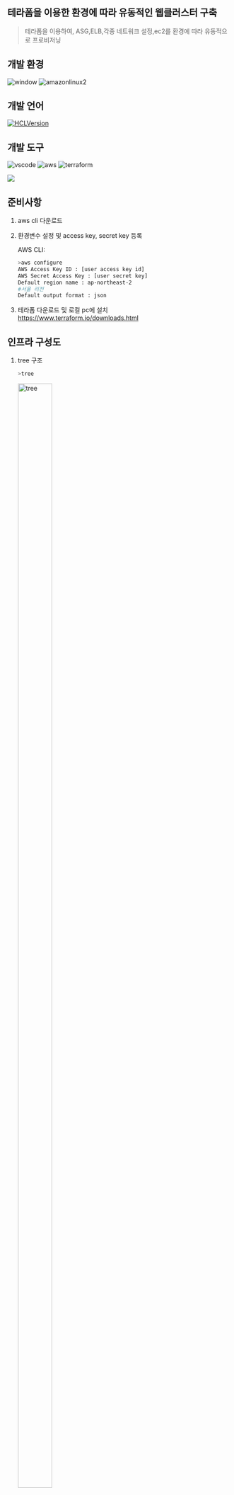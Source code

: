 ## 테라폼을 이용한 환경에 따라 유동적인 웹클러스터 구축   
>테라폼을 이용하여, ASG,ELB,각종 네트워크 설정,ec2를 환경에 따라 유동적으로 프로비저닝

## 개발 환경
![window][window-image]
![amazonlinux2][amazonlinux2-image]

## 개발 언어
[![HCLVersion][HCL-image]][HCL-url]

## 개발 도구
![vscode][vscode-image]
![aws][aws-image]
![terraform][terraform-image]



![](../header.png)

## 준비사항

1. aws cli 다운로드
2. 환경변수 설정 및 access key, secret key 등록 

    AWS CLI:

    ```sh
    >aws configure
    AWS Access Key ID : [user access key id]
    AWS Secret Access Key : [user secret key]
    Default region name : ap-northeast-2 
    #서울 리전
    Default output format : json
    ```

3. 테라폼 다운로드 및 로컬 pc에 설치
https://www.terraform.io/downloads.html

## 인프라 구성도
1. tree 구조
    
    ```sh
    >tree
    ```
    <img src=https://user-images.githubusercontent.com/73996998/106762520-420a9d80-6679-11eb-84df-3631f325b6c7.png width="40%" height="80%" title="px(픽셀) 크기 설정" alt="tree"></img>
2. 구성도   
    <p>
    <img src=https://user-images.githubusercontent.com/73996998/106762854-944bbe80-6679-11eb-831d-09e7e07744c0.GIF width="80%" height="80%" title="px(픽셀) 크기 설정" alt="tree"></img>
    </p>   
    아이콘사용출처: https://aws.amazon.com/ko/architecture/icons/

## 스크린샷
1. ASG 생성 확인
<p>
<img src=https://raw.githubusercontent.com/Park-G-s/study/master/%EC%98%A4%ED%86%A0%EC%8A%A4%EC%BC%80%EC%9D%BC%EB%A7%81(%EA%B0%80%EB%A6%AC%EA%B8%B0).GIF width="80%" height="30%" title="px(픽셀) 크기 설정" alt="ASG"></img>
 </p>
2. ELB 생성 확인
<p>
<img src=https://raw.githubusercontent.com/Park-G-s/study/master/%EB%A1%9C%EB%93%9C%EB%B0%B8%EB%9F%B0%EC%84%9C(%EA%B0%80%EB%A6%AC%EA%B8%B0).GIF width="80%" height="30%" title="px(픽셀) 크기 설정" alt="ELB2"></img>
 </p>
3. ELB 정상작동 확인
<p>
<img src=https://raw.githubusercontent.com/Park-G-s/study/master/elb%20%EC%A0%95%EC%83%81%EC%9E%91%EB%8F%99(%EA%B0%80%EB%A6%AC%EA%B8%B0).GIF width="80%" height="30%" title="px(픽셀) 크기 설정" alt="ELB"></img>
 </p>


<!-- ## 사용 예제

스크린 샷과 코드 예제를 통해 사용 방법을 자세히 설명합니다.

_더 많은 예제와 사용법은 [Wiki][wiki]를 참고하세요._
-->
<!--## 개발 환경 설정

모든 개발 의존성 설치 방법과 자동 테스트 슈트 실행 방법을 운영체제 별로 작성합니다.

```sh
make install
npm test
```
## 업데이트 내역

* 0.2.1
    * 수정: 문서 업데이트 (모듈 코드 동일)
* 0.2.0
    * 수정: `setDefaultXYZ()` 메서드 제거
    * 추가: `init()` 메서드 추가
* 0.1.1
    * 버그 수정: `baz()` 메서드 호출 시 부팅되지 않는 현상 (@컨트리뷰터 감사합니다!)
* 0.1.0
    * 첫 출시
    * 수정: `foo()` 메서드 네이밍을 `bar()`로 수정
* 0.0.1
    * 작업 진행 중

## 정보

이름 – [@트위터 주소](https://twitter.com/dbader_org) – 이메일주소@example.com

XYZ 라이센스를 준수하며 ``LICENSE``에서 자세한 정보를 확인할 수 있습니다.

[https://github.com/yourname/github-link](https://github.com/dbader/)

## 기여 방법

1. (<https://github.com/yourname/yourproject/fork>)을 포크합니다.
2. (`git checkout -b feature/fooBar`) 명령어로 새 브랜치를 만드세요.
3. (`git commit -am 'Add some fooBar'`) 명령어로 커밋하세요.
4. (`git push origin feature/fooBar`) 명령어로 브랜치에 푸시하세요. 
5. 풀리퀘스트를 보내주세요.
-->
<!-- Markdown link & img dfn's -->
[HCL-image]: https://img.shields.io/badge/HCL-blue
[terraform-image]: https://img.shields.io/badge/terraform-0.14.5-blue
[window-image]: https://img.shields.io/badge/Window-10-blue
[amazonlinux2-image]: https://img.shields.io/badge/amazonlinux-2-orange
[vscode-image]: https://img.shields.io/badge/vscode-1.52.1-blueviolet
[HCL-url]: https://www.terraform.io/downloads.html
[aws-image]: https://img.shields.io/badge/-aws-orange